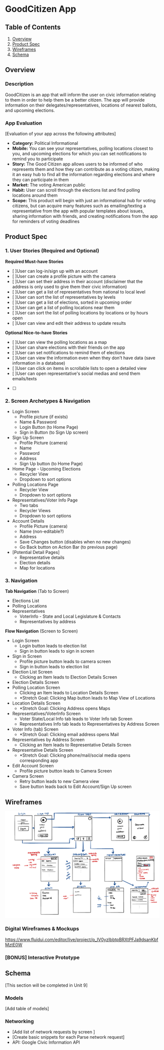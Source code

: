 # GoodCitizen App

## Table of Contents
1. [Overview](#Overview)
1. [Product Spec](#Product-Spec)
1. [Wireframes](#Wireframes)
2. [Schema](#Schema)

## Overview
### Description
GoodCitizen is an app that will inform the user on civic information relating to them in order to help them be a better citizen. The app will provide information on their delegates/representatives, locations of nearest ballots, and upcoming elections.

### App Evaluation
[Evaluation of your app across the following attributes]
- **Category:** Political Informational
- **Mobile:** You can see your representatives, polling locations closest to you, and upcoming elections for which you can set notifications to remind you to participate
- **Story:** The Good Citizen app allows users to be informed of who represents them and how they can contribute as a voting citizen, making it an easy hub to find all the information regarding elections and where they can participate in them
- **Market:** The voting American public
- **Habit:** User can scroll through the elections list and find polling locations around them
- **Scope:** This product will begin with just an informational hub for voting citizens, but can acquire many features such as emailing/texting a representative from the app with popular templates about issues,  sharing information with friends, and creating notifications from the app for reminders of voting deadlines

## Product Spec

### 1. User Stories (Required and Optional)

**Required Must-have Stories**

* [ ]User can log-in/sign up with an account
* [ ]User can create a profile picture with the camera
* [ ]User can set their address in their account (disclaimer that the address is only used to give them their civic information)
* [ ]User can get a list of representatives from national to local level
* [ ]User can sort the list of representatives by levels
* [ ]User can get a list of elections, sorted in upcoming order
* [ ]User can get a list of polling locations near them
* [ ]User can sort the list of polling locations by locations or by hours open
* [ ]User can view and edit their address to update results

**Optional Nice-to-have Stories**

* [ ]User can view the polling locations as a map
* [ ]User can share elections with their friends on the app
* [ ]User can set notifications to remind them of elections
* [ ]User can view the information even when they don't have data (save information in a database)
* [ ]User can click on items in scrollable lists to open a detailed view
* [ ]User can open representative's social medias and send them emails/texts
* [ ]

### 2. Screen Archetypes & Navigation
* Login Screen
   * Profile picture (if exists)
   * Name & Password
   * Login Button (to Home Page)
   * Sign in Button (to Sign Up screen)
* Sign Up Screen
   * Profile Picture (camera)
   * Name
   * Password
   * Address
   * Sign Up button (to Home Page)
* Home Page - Upcoming Elections
   * Recycler View
   * Dropdown to sort options
* Polling Locations Page
   * Recycler View
   * Dropdown to sort options
* Representatives/Voter Info Page
   * Two tabs
   * Recycler Views
   * Dropdown to sort options
* Account Details
   * Profile Picture (camera)
   * Name (non-editable?)
   * Address
   * Save Changes button (disables when no new changes)
   * Go Back button on Action Bar (to previous page)
* [Potential Detail Pages]
   * Representative details
   * Election details
   * Map for locations

### 3. Navigation

**Tab Navigation** (Tab to Screen)

* Elections List
* Polling Locations
* Representatives
  * VoterInfo - State and Local Legislature & Contacts
  * Representatives by address

**Flow Navigation** (Screen to Screen)

* Login Screen
   * Login button leads to election list
   * Sign in button leads to sign in screen
* Sign in Screen
   * Profile picture button leads to camera screen
   * Sign in button leads to election list
* Election List Screen
   * Clicking an Item leads to Election Details Screen
* Election Details Screen
* Polling Location Screen
   * Clicking an Item leads to Location Details Screen
   * *Stretch Goal: Clicking Map button leads to Map View of Locations
* Location Details Screen
   * *Stretch Goal: Clicking Address opens Maps
* Representatives/VoterInfo Screen
   * Voter State/Local Info tab leads to Voter Info tab Screen
   * Representatives Info tab leads to Representatives by Address Screen
* Voter Info (tab) Screen
   * *Stretch Goal: Clicking email address opens Mail
* Representatives by Address Screen
   * Clicking an Item leads to Representative Details Screen
* Representative Details Screen
   * *Stretch Goal: Clicking phone/mail/social media opens corresponding app
* Edit Account Screen
   * Profile picture button leads to Camera Screen
* Camera Screen
   * Retry button leads to new Camera view
   * Save button leads back to Edit Account/Sign Up screen

## Wireframes
<img src="https://github.com/angonch/GoodCitizen/blob/master/screenshots/WireFrames.png" width=600>

### Digital Wireframes & Mockups
https://www.fluidui.com/editor/live/project/p_IV0yzIbbtpBRXtPFJa9dsanKbfMztE0W

### [BONUS] Interactive Prototype

## Schema 
[This section will be completed in Unit 9]
### Models
[Add table of models]
### Networking
- [Add list of network requests by screen ]
- [Create basic snippets for each Parse network request]
- API: Google Civic Information API
